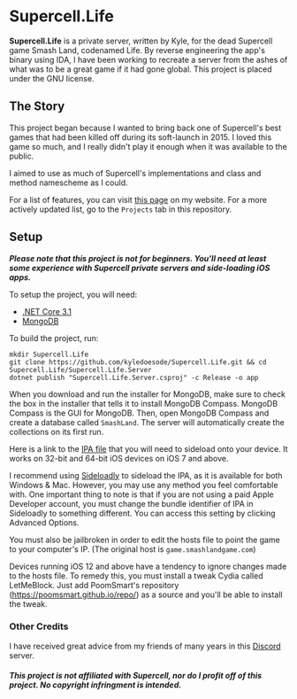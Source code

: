 # Supercell.Life
**Supercell.Life** is a private server, written by Kyle, for the dead Supercell game Smash Land, codenamed Life. 
By reverse engineering the app's binary using IDA, I have been working to recreate a server from the ashes of what was to be a great game if it had gone global. This project is placed under the GNU license. 

## The Story
This project began because I wanted to bring back one of Supercell's best games that had been killed off during its soft-launch in 2015. I loved this game so much, and I really didn't play it enough when it was available to the public. 

I aimed to use as much of Supercell's implementations and class and method namescheme as I could. 

For a list of features, you can visit [this page](https://kylecourounis.com/#smash-land) on my website. For a more actively updated list, go to the `Projects` tab in this repository. 

## Setup
***Please note that this project is not for beginners. You'll need at least some experience with Supercell private servers and side-loading iOS apps.***

To setup the project, you will need:
* [.NET Core 3.1](https://dotnet.microsoft.com/download/dotnet-core/3.1)
* [MongoDB](https://www.mongodb.com/try/download/community)

To build the project, run: 
```
mkdir Supercell.Life
git clone https://github.com/kyledoesode/Supercell.Life.git && cd Supercell.Life/Supercell.Life.Server
dotnet publish "Supercell.Life.Server.csproj" -c Release -o app
```

When you download and run the installer for MongoDB, make sure to check the box in the installer that tells it to install MongoDB Compass. MongoDB Compass is the GUI for MongoDB. Then, open MongoDB Compass and create a database called `SmashLand`. The server will automatically create the collections on its first run.

Here is a link to the [IPA file](https://mega.nz/file/2o0BxarL#v7ZMfta6IAfAxUWN_AUUNGYTZFuNM8RS2EW4d9-gEmM) that you will need to sideload onto your device. It works on 32-bit and 64-bit iOS devices on iOS 7 and above.

I recommend using [Sideloadly](https://sideloadly.io/) to sideload the IPA, as it is available for both Windows & Mac. However, you may use any method you feel comfortable with. One important thing to note is that if you are not using a paid Apple Developer account, you must change the bundle identifier of IPA in Sideloadly to something different. You can access this setting by clicking Advanced Options.

You must also be jailbroken in order to edit the hosts file to point the game to your computer's IP. (The original host is `game.smashlandgame.com`) 

Devices running iOS 12 and above have a tendency to ignore changes made to the hosts file. To remedy this, you must install a tweak Cydia called LetMeBlock. Just add PoomSmart's repository (https://poomsmart.github.io/repo/) as a source and you'll be able to install the tweak. 

### Other Credits
I have received great advice from my friends of many years in this [Discord](https://discord.gg/XdTw2PZ) server.

##### This project is not affiliated with Supercell, nor do I profit off of this project. No copyright infringment is intended.
